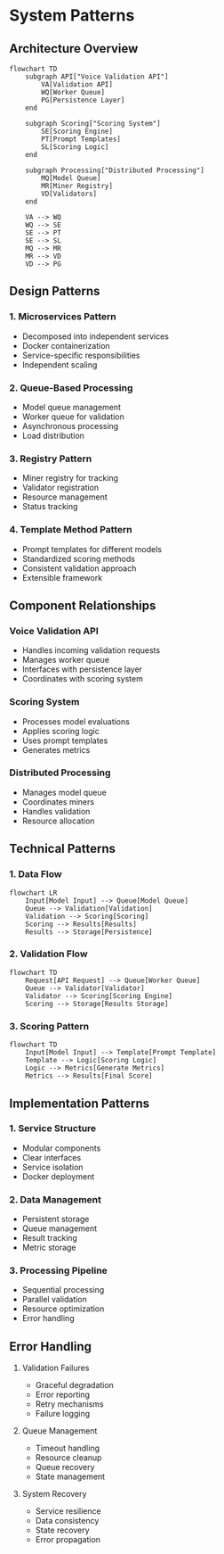 # System Patterns

## Architecture Overview
```mermaid
flowchart TD
    subgraph API["Voice Validation API"]
        VA[Validation API]
        WQ[Worker Queue]
        PG[Persistence Layer]
    end

    subgraph Scoring["Scoring System"]
        SE[Scoring Engine]
        PT[Prompt Templates]
        SL[Scoring Logic]
    end

    subgraph Processing["Distributed Processing"]
        MQ[Model Queue]
        MR[Miner Registry]
        VD[Validators]
    end

    VA --> WQ
    WQ --> SE
    SE --> PT
    SE --> SL
    MQ --> MR
    MR --> VD
    VD --> PG
```

## Design Patterns

### 1. Microservices Pattern
- Decomposed into independent services
- Docker containerization
- Service-specific responsibilities
- Independent scaling

### 2. Queue-Based Processing
- Model queue management
- Worker queue for validation
- Asynchronous processing
- Load distribution

### 3. Registry Pattern
- Miner registry for tracking
- Validator registration
- Resource management
- Status tracking

### 4. Template Method Pattern
- Prompt templates for different models
- Standardized scoring methods
- Consistent validation approach
- Extensible framework

## Component Relationships

### Voice Validation API
- Handles incoming validation requests
- Manages worker queue
- Interfaces with persistence layer
- Coordinates with scoring system

### Scoring System
- Processes model evaluations
- Applies scoring logic
- Uses prompt templates
- Generates metrics

### Distributed Processing
- Manages model queue
- Coordinates miners
- Handles validation
- Resource allocation

## Technical Patterns

### 1. Data Flow
```mermaid
flowchart LR
    Input[Model Input] --> Queue[Model Queue]
    Queue --> Validation[Validation]
    Validation --> Scoring[Scoring]
    Scoring --> Results[Results]
    Results --> Storage[Persistence]
```

### 2. Validation Flow
```mermaid
flowchart TD
    Request[API Request] --> Queue[Worker Queue]
    Queue --> Validator[Validator]
    Validator --> Scoring[Scoring Engine]
    Scoring --> Storage[Results Storage]
```

### 3. Scoring Pattern
```mermaid
flowchart TD
    Input[Model Input] --> Template[Prompt Template]
    Template --> Logic[Scoring Logic]
    Logic --> Metrics[Generate Metrics]
    Metrics --> Results[Final Score]
```

## Implementation Patterns

### 1. Service Structure
- Modular components
- Clear interfaces
- Service isolation
- Docker deployment

### 2. Data Management
- Persistent storage
- Queue management
- Result tracking
- Metric storage

### 3. Processing Pipeline
- Sequential processing
- Parallel validation
- Resource optimization
- Error handling

## Error Handling
1. Validation Failures
   - Graceful degradation
   - Error reporting
   - Retry mechanisms
   - Failure logging

2. Queue Management
   - Timeout handling
   - Resource cleanup
   - Queue recovery
   - State management

3. System Recovery
   - Service resilience
   - Data consistency
   - State recovery
   - Error propagation
